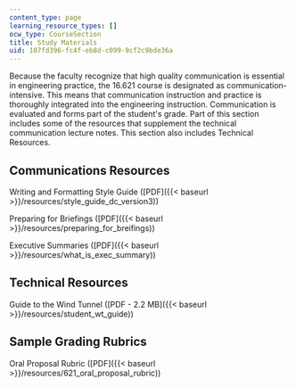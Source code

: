 ```yaml
---
content_type: page
learning_resource_types: []
ocw_type: CourseSection
title: Study Materials
uid: 107fd396-fc4f-eb8d-c099-9cf2c9bde36a
---
```


Because the faculty recognize that high quality communication is essential in engineering practice, the 16.621 course is designated as communication-intensive. This means that communication instruction and practice is thoroughly integrated into the engineering instruction. Communication is evaluated and forms part of the student's grade. Part of this section includes some of the resources that supplement the technical communication lecture notes. This section also includes Technical Resources.

Communications Resources
------------------------

Writing and Formatting Style Guide ([PDF]({{< baseurl >}}/resources/style_guide_dc_version3))

Preparing for Briefings ([PDF]({{< baseurl >}}/resources/preparing_for_breifings))

Executive Summaries ([PDF]({{< baseurl >}}/resources/what_is_exec_summary))

Technical Resources
-------------------

Guide to the Wind Tunnel ([PDF - 2.2 MB]({{< baseurl >}}/resources/student_wt_guide))

Sample Grading Rubrics
----------------------

Oral Proposal Rubric ([PDF]({{< baseurl >}}/resources/621_oral_proposal_rubric))